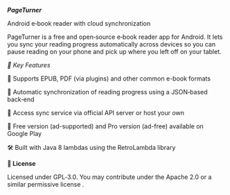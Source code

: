 ***PageTurner***

Android e‑book reader with cloud synchronization

PageTurner is a free and open‑source e‑book reader app for Android. It lets you sync your reading progress automatically across devices so you can pause reading on your phone and pick up where you left off on your tablet.

*🌟 Key Features*

📘 Supports EPUB, PDF (via plugins) and other common e-book formats

🔄 Automatic synchronization of reading progress using a JSON‑based back‑end

🔐 Access sync service via official API server or host your own

📱 Free version (ad-supported) and Pro version (ad-free) available on Google Play

🛠️ Built with Java 8 lambdas using the RetroLambda library

**🧾 License**

Licensed under GPL‑3.0. You may contribute under the Apache 2.0 or a similar permissive license .
